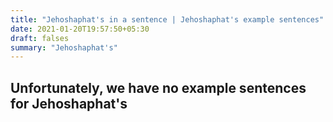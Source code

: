 ```yaml
---
title: "Jehoshaphat's in a sentence | Jehoshaphat's example sentences"
date: 2021-01-20T19:57:50+05:30
draft: falses
summary: "Jehoshaphat's"
---
```

## Unfortunately, we have no example sentences for Jehoshaphat's                 
